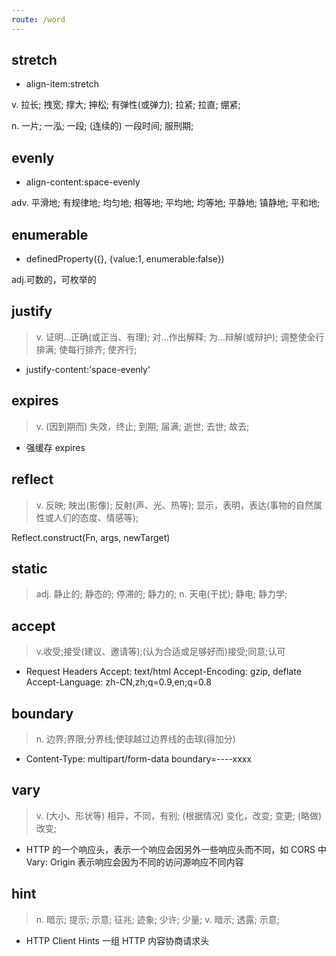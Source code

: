 ```yaml
---
route: /word
---
```


## stretch

- align-item:stretch

v. 拉长; 拽宽; 撑大; 抻松; 有弹性(或弹力); 拉紧; 拉直; 绷紧;

n. 一片; 一泓; 一段; (连续的) 一段时间; 服刑期;

## evenly

- align-content:space-evenly

adv. 平滑地; 有规律地; 均匀地; 相等地; 平均地; 均等地; 平静地; 镇静地; 平和地;

## enumerable

- definedProperty({}, {value:1, enumerable:false})

adj.可数的，可枚举的

## justify

> v. 证明…正确(或正当、有理); 对…作出解释; 为…辩解(或辩护); 调整使全行排满; 使每行排齐; 使齐行;

- justify-content:'space-evenly'

## expires

> v. (因到期而) 失效，终止; 到期; 届满; 逝世; 去世; 故去;

- 强缓存 expires

## reflect

> v. 反映; 映出(影像); 反射(声、光、热等); 显示，表明，表达(事物的自然属性或人们的态度、情感等);

Reflect.construct(Fn, args, newTarget)

## static

> adj. 静止的; 静态的; 停滞的; 静力的;
> n. 天电(干扰); 静电; 静力学;

## accept

> v.收受;接受(建议、邀请等);(认为合适或足够好而)接受;同意;认可

- Request Headers
  Accept: text/html Accept-Encoding: gzip, deflate Accept-Language: zh-CN,zh;q=0.9,en;q=0.8

## boundary

> n. 边界;界限;分界线;使球越过边界线的击球(得加分)

- Content-Type: multipart/form-data boundary=----xxxx

## vary

> v. (大小、形状等) 相异，不同，有别; (根据情况) 变化，改变; 变更; (略做) 改变;

- HTTP 的一个响应头，表示一个响应会因另外一些响应头而不同，如 CORS 中 Vary: Origin 表示响应会因为不同的访问源响应不同内容

## hint

> n. 暗示; 提示; 示意; 征兆; 迹象; 少许; 少量;
> v. 暗示; 透露; 示意;

- HTTP Client Hints 一组 HTTP 内容协商请求头
